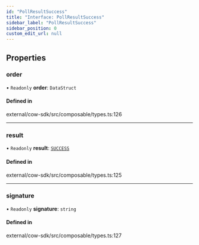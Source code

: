 ```yaml
---
id: "PollResultSuccess"
title: "Interface: PollResultSuccess"
sidebar_label: "PollResultSuccess"
sidebar_position: 0
custom_edit_url: null
---
```


## Properties

### order

• `Readonly` **order**: `DataStruct`

#### Defined in

external/cow-sdk/src/composable/types.ts:126

___

### result

• `Readonly` **result**: [`SUCCESS`](../enums/PollResultCode.md#success)

#### Defined in

external/cow-sdk/src/composable/types.ts:125

___

### signature

• `Readonly` **signature**: `string`

#### Defined in

external/cow-sdk/src/composable/types.ts:127
